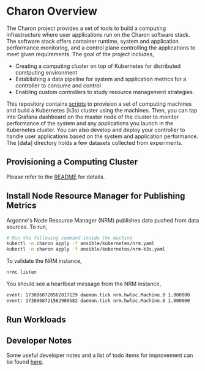 # Charon Overview
The Charon project provides a set of tools to build a computing infrastructure where user applications run on the Charon software stack. The software stack offers container runtime, system and application performance monitoring, and a control plane controlling the applications to meet given requirements. The goal of the project includes,
- Creating a computing cluster on top of Kubernetes for distributed comtputing environment
- Establishing a data pipeline for system and application metrics for a controller to consume and control
- Enabling custom controllers to study resource management strategies.

This repository contains [scripts](ansible/) to provision a set of computing machines and build a Kubernetes (k3s) cluster using the machines. Then, you can tap into Grafana dashboard on the master node of the cluster to monitor performance of the system and any applications you launch in the Kubernetes cluster. You can also develop and deploy your controller to handle user applications based on the system and application performance. The [data] directory holds a few datasets collected from experiments.

## Provisioning a Computing Cluster
Please refer to the [README](ansible/README.md) for details.

## Install Node Resource Manager for Publishing Metrics
Argonne's Node Resource Manager (NRM) publishes data pushed from data sources. To run,

```bash
# Run the following command inside the machine
kubectl -n charon apply -f ansible/kubernetes/nrm.yaml
kubectl -n charon apply -f ansible/kubernetes/nrm-k3s.yaml
```

To validate the NRM instance,
```bash
nrmc listen
```

You should see a heartbeat message from the NRM instance,
```bash
event: 1738868720562817129 daemon.tick nrm.hwloc.Machine.0 1.000000
event: 1738868721562980582 daemon.tick nrm.hwloc.Machine.0 1.000000
```

## Run Workloads


## Developer Notes
Some useful developer notes and a list of todo items for improvement can be found [here](TODO.md).
